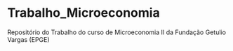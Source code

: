 # Trabalho_Microeconomia
Repositório do Trabalho do curso de Microeconomia II da Fundação Getulio Vargas (EPGE)
